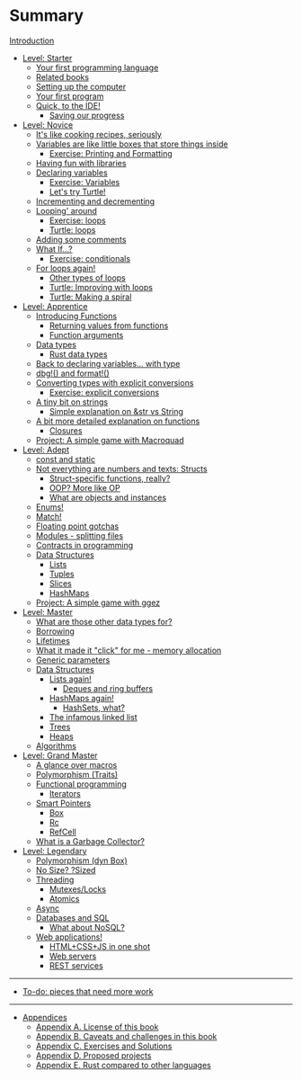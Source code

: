 # Summary

[Introduction](README.md)
- [Level: Starter](./L01_starter.md)    
    - [Your first programming language](./L01starter/001A_first_language.md)
    - [Related books](./L01starter/002A_books.md)
    - [Setting up the computer](./L01starter/003A_setup.md)
    - [Your first program](./L01starter/004A_first_program.md)
    - [Quick, to the IDE!](./L01starter/005A_to_the_IDE.md)
        - [Saving our progress](./L01starter/005B_saving_progress.md)
- [Level: Novice](./L02_novice.md)    
    - [It's like cooking recipes, seriously](./L02novice/006A_recipes.md)
    - [Variables are like little boxes that store things inside](./L02novice/007A_little_boxes.md)
        - [Exercise: Printing and Formatting](./L02novice/007B_ex_print_format.md)
    - [Having fun with libraries](./L02novice/007C_fun_with_libs.md)
    - [Declaring variables](./L02novice/008A_declaring.md)
        - [Exercise: Variables](./L02novice/008B_ex_variables.md)
        - [Let's try Turtle!](./L02novice/008C_turtle.md) 
    - [Incrementing and decrementing](./L02novice/009A_incrementing.md)
    - [Looping' around](./L02novice/010A_looping.md)
        - [Exercise: loops](./L02novice/010B_ex_loops.md)
        - [Turtle: loops](./L02novice/010C_turtle_loops.md) 
    - [Adding some comments](./L02novice/011A_comments.md)
    - [What If…?](./L02novice/012A_ifs.md)
        - [Exercise: conditionals](./L02novice/012B_ex_ifs.md)
    - [For loops again!](./L02novice/013A_loops_again.md)
        - [Other types of loops](./L02novice/013B_other_loops.md)
        - [Turtle: Improving with loops](./L02novice/013C_turtle_loops.md)
        - [Turtle: Making a spiral](./L02novice/013D_turtle_spiral.md)
- [Level: Apprentice](./L03_apprentice.md)
    - [Introducing Functions](./L03apprentice/014A_functions.md)
        - [Returning values from functions](./L03apprentice/014B_func_return.md)
        - [Function arguments](./L03apprentice/014C_func_args.md)
    - [Data types](./L03apprentice/015A_data_types.md)
        - [Rust data types](./L03apprentice/015B_rust_types.md)
    - [Back to declaring variables… with type](./L03apprentice/016A_typedvars.md)
    - [dbg!() and format!()](./L03apprentice/016B_dbg_format.md)
    - [Converting types with explicit conversions](./L03apprentice/017A_conversions.md)
        - [Exercise: explicit conversions](./L03apprentice/017B_ex_conversions.md)
    - [A tiny bit on strings](./L03apprentice/018A_strings_intro.md)
        - [Simple explanation on &str vs String](./L03apprentice/018B_strings_and_str.md)
    - [A bit more detailed explanation on functions](./L03apprentice/X03A_funcs_revisited.md)
        - [Closures](./L03apprentice/014D_closures.md)
    - [Project: A simple game with Macroquad](./L03apprentice/020A_proj_game_macroquad.md)
- [Level: Adept](./L04_adept.md)
    - [const and static]()
    - [Not everything are numbers and texts: Structs](./L04adept/020A_structs.md)
        - [Struct-specific functions, really?](./L04adept/020B_struct_impl.md)
        - [OOP? More like OP](./L04adept/020C_oop.md)
        - [What are objects and instances]()
    - [Enums!](./L04adept/021A_enums.md)
    - [Match!](./L04adept/022A_match.md)
    - [Floating point gotchas](./L04adept/023A_float_gotchas.md)
    - [Modules - splitting files]()
    - [Contracts in programming]()
    - [Data Structures]()
        - [Lists]()
        - [Tuples]()
        - [Slices]()
        - [HashMaps]()
    - [Project: A simple game with ggez](./L04adept/023A_proj_game_ggez.md)
- [Level: Master](./L05_master.md)
    - [What are those other data types for?](./L05master/X02A_datatypes.md)
    - [Borrowing](./L05master/023A_borrowing.md)
    - [Lifetimes]()
    - [What it made it "click" for me - memory allocation]()
    - [Generic parameters]()
    - [Data Structures]()
        - [Lists again!]()
            - [Deques and ring buffers]()
        - [HashMaps again!]()
            - [HashSets, what?]()
        - [The infamous linked list]()
        - [Trees]()
        - [Heaps]()
    - [Algorithms]()
- [Level: Grand Master](./L06_grandmaster.md)
    - [A glance over macros]()
    - [Polymorphism (Traits)]()
    - [Functional programming]()
        - [Iterators]()
    - [Smart Pointers]()
        - [Box<T>]()
        - [Rc<T>]()
        - [RefCell<T>]()
    - [What is a Garbage Collector?](./L06grandmaster/X04A_garbage_collector.md)
- [Level: Legendary](./L07_legendary.md)  
    - [Polymorphism (dyn Box)]()
    - [No Size? ?Sized]() 
    - [Threading]()
        - [Mutexes/Locks]()
        - [Atomics]()
    - [Async]()
    - [Databases and SQL]()
        - [What about NoSQL?]()
    - [Web applications!]()
        - [HTML+CSS+JS in one shot]()
        - [Web servers]()
        - [REST services]()
----------------
- [To-do: pieces that need more work](./X01A_TODO.md)
    
----------------
- [Appendices](./Y01A_appendices.md)
    - [Appendix A. License of this book](./Y02A_license.md)
    - [Appendix B. Caveats and challenges in this book](./Y03A_caveats.md)
    - [Appendix C. Exercises and Solutions](./Y04A_solutions.md)
    - [Appendix D. Proposed projects](./Y05A_projects.md)
    - [Appendix E. Rust compared to other languages](./Y06A_rust_compared.md)
